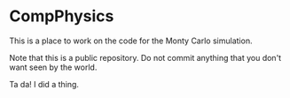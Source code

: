 # CompPhysics
This is a place to work on the code for the Monty Carlo simulation.

Note that this is a public repository.  Do not commit anything that you don't want seen by the world.


Ta da! I did a thing.
